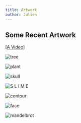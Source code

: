 ```yaml
---
title: Artwork
author: Julien
---
```


<h2>Some Recent Artwork</h2>

\[[A Video](https://youtu.be/MLDaIOUChgk)\]

![tree](/img/tree-render.jpg)

![plant](/img/plant-render.jpg)

![skull](/img/skull-render.jpg)

![S L I M E](/img/slime.svg)

![contour](/img/feast-7poles.png)

![face](/img/sadfaceidk.jpg)

![mandelbrot](/img/fractal-mandel-09.jpg)
